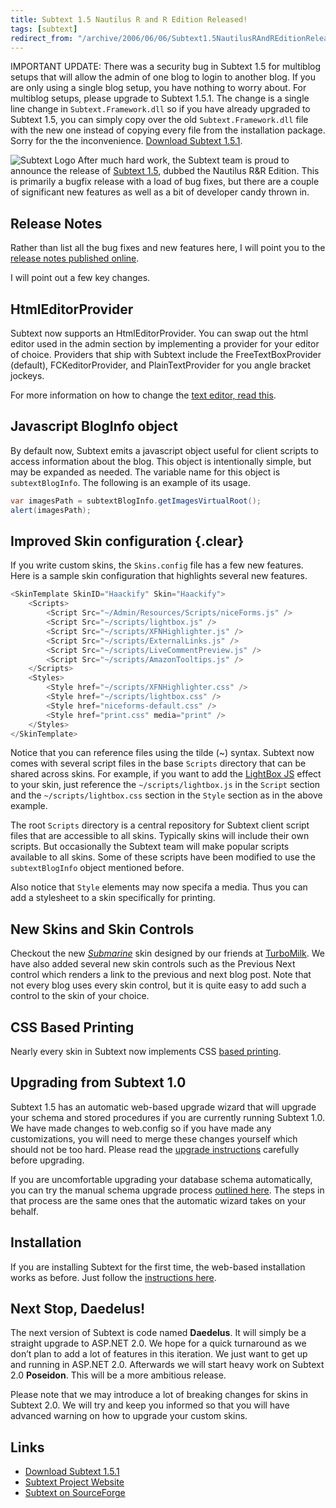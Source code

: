 ```yaml
---
title: Subtext 1.5 Nautilus R and R Edition Released!
tags: [subtext]
redirect_from: "/archive/2006/06/06/Subtext1.5NautilusRAndREditionReleased.aspx/"
---
```


IMPORTANT UPDATE: There was a security bug in Subtext 1.5 for multiblog
setups that will allow the admin of one blog to login to another blog.
If you are only using a single blog setup, you have nothing to worry
about. For multiblog setups, please upgrade to Subtext 1.5.1. The change
is a single line change in `Subtext.Framework.dll` so if you have
already upgraded to Subtext 1.5, you can simply copy over the old
`Subtext.Framework.dll` file with the new one instead of copying every
file from the installation package. Sorry for the the inconvenience.
[Download Subtext
1.5.1](http://sourceforge.net/project/showfiles.php?group_id=137896 "Subtext Downloads").

![Subtext Logo](https://haacked.com/images/SubtextLogo.png) After much
hard work, the Subtext team is proud to announce the release of [Subtext
1.5](http://sourceforge.net/project/showfiles.php?group_id=137896 "Download it"),
dubbed the Nautilus R&R Edition. This is primarily a bugfix release with
a load of bug fixes, but there are a couple of significant new features
as well as a bit of developer candy thrown in.

## Release Notes

Rather than list all the bug fixes and new features here, I will point
you to the [release notes published
online](http://subtextproject.com/Home/Roadmap/ReleaseNotes/tabid/146/Default.aspx "Subtext Release Notes").

I will point out a few key changes.

## HtmlEditorProvider

Subtext now supports an HtmlEditorProvider. You can swap out the html
editor used in the admin section by implementing a provider for your
editor of choice. Providers that ship with Subtext include the
FreeTextBoxProvider (default), FCKeditorProvider, and PlainTextProvider
for you angle bracket jockeys.

For more information on how to change the [text editor, read
this](http://subtextproject.com/Home/Docs/Developer/RichTextEditorConfiguration/tabid/144/Default.aspx "How to change the text editor").

## Javascript BlogInfo object

By default now, Subtext emits a javascript object useful for client
scripts to access information about the blog. This object is
intentionally simple, but may be expanded as needed. The variable name
for this object is `subtextBlogInfo`. The following is an example of its
usage.

```csharp
var imagesPath = subtextBlogInfo.getImagesVirtualRoot();
alert(imagesPath);
```

## Improved Skin configuration {.clear}

If you write custom skins, the `Skins.config` file has a few new
features. Here is a sample skin configuration that highlights several
new features.

```csharp
<SkinTemplate SkinID="Haackify" Skin="Haackify">
    <Scripts>
        <Script Src="~/Admin/Resources/Scripts/niceForms.js" />
        <Script Src="~/scripts/lightbox.js" />
        <Script Src="~/scripts/XFNHighlighter.js" />
        <Script Src="~/scripts/ExternalLinks.js" />
        <Script Src="~/scripts/LiveCommentPreview.js" />
        <Script Src="~/scripts/AmazonTooltips.js" />
    </Scripts>
    <Styles>
        <Style href="~/scripts/XFNHighlighter.css" />
        <Style href="~/scripts/lightbox.css" />
        <Style href="niceforms-default.css" />
        <Style href="print.css" media="print" />
    </Styles>
</SkinTemplate>
```

Notice that you can reference files using the tilde (\~) syntax. Subtext
now comes with several script files in the base `Scripts` directory that
can be shared across skins. For example, if you want to add the
[LightBox JS](http://huddletogether.com/projects/lightbox/ "LightboxJS")
effect to your skin, just reference the `~/scripts/lightbox.js` in the
`Script` section and the `~/scripts/lightbox.css` section in the `Style`
section as in the above example.

The root `Scripts` directory is a central repository for Subtext client
script files that are accessible to all skins. Typically skins will
include their own scripts. But occasionally the Subtext team will make
popular scripts available to all skins. Some of these scripts have been
modified to use the `subtextBlogInfo` object mentioned before.

Also notice that `Style` elements may now specifa a media. Thus you can
add a stylesheet to a skin specifically for printing.

## New Skins and Skin Controls

Checkout the new
*[Submarine](https://haacked.com/archive/2006/06/07/SubmarineSkin.aspx "Submarine")*
skin designed by our friends at
[TurboMilk](http://turbomilk.com/ "TurboMilk"). We have also added
several new skin controls such as the Previous Next control which
renders a link to the previous and next blog post. Note that not every
blog uses every skin control, but it is quite easy to add such a control
to the skin of your choice.

## CSS Based Printing

Nearly every skin in Subtext now implements CSS [based
printing](https://haacked.com/archive/2006/03/09/ImplementingCSSBasedPrinting.aspx "CSS Based Printing").

## Upgrading from Subtext 1.0

Subtext 1.5 has an automatic web-based upgrade wizard that will upgrade
your schema and stored procedures if you are currently running Subtext
1.0. We have made changes to web.config so if you have made any
customizations, you will need to merge these changes yourself which
should not be too hard. Please read the [upgrade
instructions](http://subtextproject.com/Home/Docs/Upgrading/tabid/147/Default.aspx "Upgrading Subtext to 1.5 from 1.0")
carefully before upgrading.

If you are uncomfortable upgrading your database schema automatically,
you can try the manual schema upgrade process [outlined
here](http://subtextproject.com/Home/Docs/Upgrading/ManualUpgradeProcess/tabid/148/Default.aspx "Manual Upgrade Process").
The steps in that process are the same ones that the automatic wizard
takes on your behalf.

## Installation

If you are installing Subtext for the first time, the web-based
installation works as before. Just follow the [instructions
here](http://subtextproject.com/Home/Docs/Installation/tabid/111/Default.aspx "Installing Subtext").

## Next Stop, Daedelus!

The next version of Subtext is code named **Daedelus**. It will simply
be a straight upgrade to ASP.NET 2.0. We hope for a quick turnaround as
we don’t plan to add a lot of features in this iteration. We just want
to get up and running in ASP.NET 2.0. Afterwards we will start heavy
work on Subtext 2.0 **Poseidon**. This will be a more ambitious release.

Please note that we may introduce a lot of breaking changes for skins in
Subtext 2.0. We will try and keep you informed so that you will have
advanced warning on how to upgrade your custom skins.

## Links

-   [Download Subtext
    1.5.1](http://sourceforge.net/project/showfiles.php?group_id=137896 "Subtext Downloads")
-   [Subtext Project
    Website](http://subtextproject.com/ "Subtext Project Website")
-   [Subtext on
    SourceForge](http://sourceforge.net/projects/subtext "Subtext SourceForge Site")


